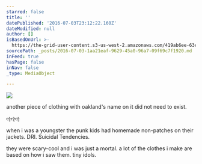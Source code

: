 ```yaml
---
starred: false
title: ''
datePublished: '2016-07-03T23:12:22.160Z'
dateModified: null
author: []
isBasedOnUrl: >-
  https://the-grid-user-content.s3-us-west-2.amazonaws.com/419ab6ee-63e4-4ea7-8aff-f2150f699f74.jpg
sourcePath: _posts/2016-07-03-1aa21eaf-9629-45a0-96a7-09f69c7f1920.md
inFeed: true
hasPage: false
inNav: false
_type: MediaObject

---
```

![](https://the-grid-user-content.s3-us-west-2.amazonaws.com/419ab6ee-63e4-4ea7-8aff-f2150f699f74.jpg)

another piece of clothing with oakland's name on it did not need to exist.

ૡૡૡ

when i was a youngster the punk kids had homemade non-patches on their jackets. DRI. Suicidal Tendencies. 

they were scary-cool and i was just a mortal. a lot of the clothes i make are based on how i saw them. tiny idols.